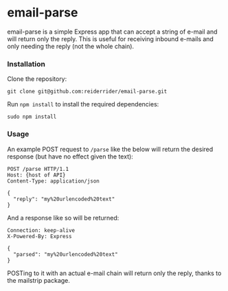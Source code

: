 # email-parse

email-parse is a simple Express app that can accept a string of e-mail and will return only the reply. This is useful for receiving inbound e-mails and only needing the reply (not the whole chain).

### Installation

Clone the repository:

    git clone git@github.com:reiderrider/email-parse.git

Run `npm install` to install the required dependencies:

    sudo npm install

### Usage

An example POST request to `/parse` like the below will return the desired response (but have no effect given the text):

    POST /parse HTTP/1.1
    Host: {host of API}
    Content-Type: application/json

    {
      "reply": "my%20urlencoded%20text"
    }

And a response like so will be returned:

    Connection: keep-alive
    X-Powered-By: Express

    {
      "parsed": "my%20urlencoded%20text"
    }

POSTing to it with an actual e-mail chain will return only the reply, thanks to the mailstrip package.